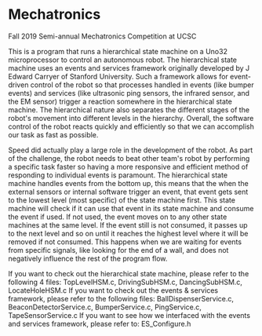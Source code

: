 # Mechatronics
Fall 2019 Semi-annual Mechatronics Competition at UCSC

This is a program that runs a hierarchical state machine on a Uno32 microprocessor to control an autonomous robot. The hierarchical state machine uses an events and services framework originally developed by J Edward Carryer of Stanford University. Such a framework allows for event-driven control of the robot so that processes handled in events (like bumper events) and services (like ultrasonic ping sensors, the infrared sensor, and the EM sensor) trigger a reaction somewhere in the hierarchical state machine. The hierarchical nature also separates the different stages of the robot's movement into different levels in the hierarchy. Overall, the software control of the robot reacts quickly and efficiently so that we can accomplish our task as fast as possible.

Speed did actually play a large role in the development of the robot. As part of the challenge, the robot needs to beat other team's robot by performing a specific task faster so having a more responsive and efficient method of responding to individual events is paramount. The hierarchical state machine handles events from the bottom up, this means that the when the external sensors or internal software trigger an event, that event gets sent to the lowest level (most specific) of the state machine first. This state machine will check if it can use that event in its state machine and consume the event if used. If not used, the event moves on to any other state machines at the same level. If the event still is not consumed, it passes up to the next level and so on until it reaches the highest level where it will be removed if not consumed. This happens when we are waiting for events from specific signals, like looking for the end of a wall, and does not negatively influence the rest of the program flow.

If you want to check out the hierarchical state machine, please refer to the following 4 files:
  TopLevelHSM.c, DrivingSubHSM.c, DancingSubHSM.c, LocateHoleHSM.c
If you want to check out the events & services framework, please refer to the following files:
  BallDispenserService.c, BeaconDetectorService.c, BumperService.c, PingService.c, TapeSensorService.c
If you want to see how we interfaced with the events and services framework, please refer to:
  ES_Configure.h
